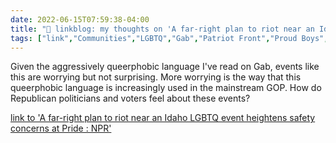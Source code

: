 ```yaml
---
date: 2022-06-15T07:59:38-04:00
title: "🔗 linkblog: my thoughts on 'A far-right plan to riot near an Idaho LGBTQ event heightens safety concerns at Pride : NPR'"
tags: ["link","Communities","LGBTQ","Gab","Patriot Front","Proud Boys","Oath Keepers","far right"]
---
```

Given the aggressively queerphobic language I've read on Gab, events like this are worrying but not surprising. More worrying is the way that this queerphobic language is increasingly used in the mainstream GOP. How do Republican politicians and voters feel about these events?
 

[link to 'A far-right plan to riot near an Idaho LGBTQ event heightens safety concerns at Pride : NPR'](https://www.npr.org/2022/06/15/1104481518/idaho-pride-lgbtq-patriot-front)

